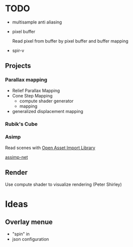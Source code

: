 # TODO

- multisample anti aliasing

- pixel buffer
  
  Read pixel from buffer by pixel buffer and buffer mapping

- spir-v

## Projects

### Parallax mapping

- Relief Parallax Mapping
- Cone Step Mapping
  - compute shader generator
  - mapping
- generalized displacement mapping

### Rubik's Cube

### Asimp

Read scenes with [Open Asset Import Library](https://github.com/assimp)

[assimp-net](https://github.com/assimp/assimp-net)

## Render

Use compute shader to visualize rendering (Peter Shirley) 

# Ideas

## Overlay menue

- "spin" in
- json configuration